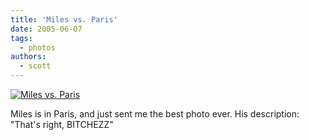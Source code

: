 ```yaml
---
title: 'Miles vs. Paris'
date: 2005-06-07
tags:
  - photos
authors:
  - scott
---
```


[![Miles vs. Paris](/images/miles/ollie3.jpg 'Miles vs. Paris')](/images/miles/ollie3.jpg 'Miles vs. Paris')

Miles is in Paris, and just sent me the best photo ever. His description: "That's right, BITCHEZZ"
